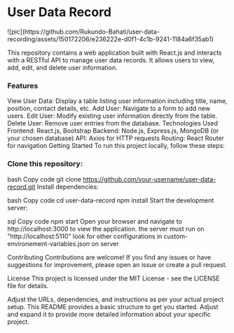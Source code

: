 <h1>User Data Record</h1>
![pic](https://github.com/Rukundo-Bahati/user-data-recording/assets/150172206/e236222e-d0f1-4c1b-9241-1184a6f35ab1)

This repository contains a web application built with React.js and interacts with a RESTful API to manage user data records. It allows users to view, add, edit, and delete user information.

<h3>Features</h3>
View User Data: Display a table listing user information including title, name, position, contact details, etc.
Add User: Navigate to a form to add new users.
Edit User: Modify existing user information directly from the table.
Delete User: Remove user entries from the database.
Technologies Used
Frontend: React.js, Bootstrap
Backend: Node.js, Express.js, MongoDB (or your chosen database)
API: Axios for HTTP requests
Routing: React Router for navigation
Getting Started
To run this project locally, follow these steps:

<h3>Clone this repository:</h3>

bash
Copy code
git clone https://github.com/your-username/user-data-record.git
Install dependencies:

bash
Copy code
cd user-data-record
npm install
Start the development server:

sql
Copy code
npm start
Open your browser and navigate to http://localhost:3000 to view the application.
the server must run on "http://localhost:5110"
look for other configurations in custom-environement-variables.json on server 

Contributing
Contributions are welcome! If you find any issues or have suggestions for improvement, please open an issue or create a pull request.

License
This project is licensed under the MIT License - see the LICENSE file for details.

Adjust the URLs, dependencies, and instructions as per your actual project setup. This README provides a basic structure to get you started. Adjust and expand it to provide more detailed information about your specific project.
